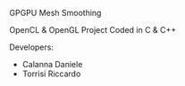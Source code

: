 GPGPU Mesh Smoothing

OpenCL & OpenGL Project
Coded in C & C++

Developers:
 - Calanna Daniele
 - Torrisi Riccardo

